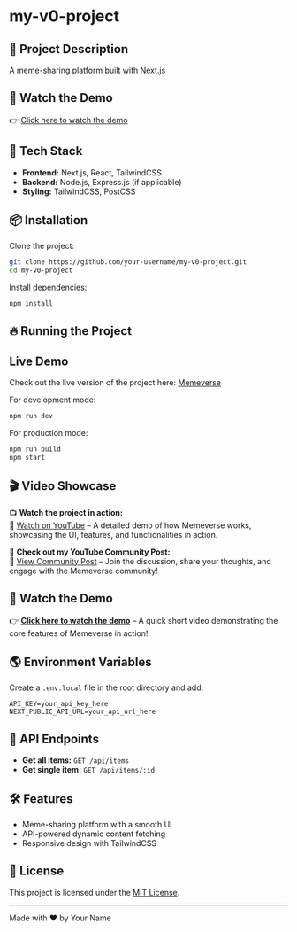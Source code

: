 # my-v0-project

## 📌 Project Description
A meme-sharing platform built with Next.js

## 🎥 Watch the Demo  
👉 [Click here to watch the demo](https://youtube.com/shorts/yoVjHuJ0ce4)  

## 🚀 Tech Stack
- **Frontend:** Next.js, React, TailwindCSS
- **Backend:** Node.js, Express.js (if applicable)
- **Styling:** TailwindCSS, PostCSS

## 📦 Installation

Clone the project:

```bash
git clone https://github.com/your-username/my-v0-project.git
cd my-v0-project
```

Install dependencies:

```bash
npm install
```

## 🔥 Running the Project

## Live Demo
Check out the live version of the project here: [Memeverse](https://v0-memeverse-gamma.vercel.app/)

For development mode:

```bash
npm run dev
```

For production mode:

```bash
npm run build
npm start
```
## 🎬 Video Showcase  
📺 **Watch the project in action:**  
🔗 [Watch on YouTube](https://youtu.be/L2JkP35kU3k) – A detailed demo of how Memeverse works, showcasing the UI, features, and functionalities in action.  

📢 **Check out my YouTube Community Post:**  
🔗 [View Community Post](http://youtube.com/post/Ugkx1rdJ0vRX7pPmilqZqyJQd_Rx_9TCApBN?si=LUWFbXJLnOCR4M4P) – Join the discussion, share your thoughts, and engage with the Memeverse community!  

## 🎥 Watch the Demo  
👉 **[Click here to watch the demo](https://youtube.com/shorts/yoVjHuJ0ce4)** – A quick short video demonstrating the core features of Memeverse in action!  

## 🌎 Environment Variables

Create a `.env.local` file in the root directory and add:

```
API_KEY=your_api_key_here
NEXT_PUBLIC_API_URL=your_api_url_here
```

## 📄 API Endpoints

- **Get all items:** `GET /api/items`
- **Get single item:** `GET /api/items/:id`

## 🛠 Features

- Meme-sharing platform with a smooth UI
- API-powered dynamic content fetching
- Responsive design with TailwindCSS

## 📝 License

This project is licensed under the [MIT License](https://choosealicense.com/licenses/mit/).

---

Made with ❤️ by Your Name
